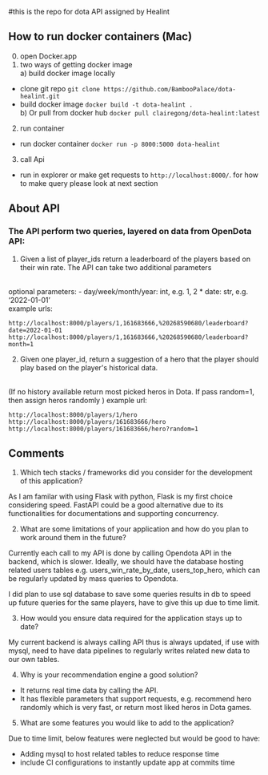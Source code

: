 #this is the repo for dota API assigned by Healint

## How to run docker containers (Mac)
0. open Docker.app
1. two ways of getting docker image<br>
a) build docker image locally
- clone git repo
`git clone https://github.com/BambooPalace/dota-healint.git
`
- build docker image
`docker build -t dota-healint .
`
<br>b)  Or pull from docker hub
`docker pull clairegong/dota-healint:latest
`
2. run container
- run docker container
`docker run -p 8000:5000 dota-healint
`
3. call Api
- run in explorer or make get requests to `http://localhost:8000/`. for how to make query please look at next section



## About API
### The API perform two queries, layered on data from OpenDota API:
1. Given a list of player_ids return a leaderboard of the players based on their win rate. The API can take two additional parameters
<br>
optional parameters:
-  day/week/month/year: int, e.g. 1, 2
* date: str, e.g. ‘2022-01-01’
<br>
example urls:

```
http://localhost:8000/players/1,161683666,%20268590680/leaderboard?date=2022-01-01
http://localhost:8000/players/1,161683666,%20268590680/leaderboard?month=1
```


2. Given one player_id, return a suggestion of a hero that the player should play based on the player's historical data. 
<br>
(If no history available return most picked heros in Dota. If pass random=1, then assign heros randomly )
example url:

```
http://localhost:8000/players/1/hero
http://localhost:8000/players/161683666/hero
http://localhost:8000/players/161683666/hero?random=1
```

## Comments
1. Which tech stacks / frameworks did you consider for the development of this application?

As I am familar with using Flask with python, Flask is my first choice considering speed. FastAPI could be a good alternative due to its functionalities for documentations and supporting concurrency.

2. What are some limitations of your application and how do you plan to work around them in the future?

Currently each call to my API is done by calling  Opendota API in the backend, which is slower. Ideally, we should have the database hosting related users tables e.g. users_win_rate_by_date, users_top_hero, which can be regularly updated by mass queries to Opendota. 

I did plan to use sql database to save some queries results in db to speed up future queries for the same players, have to give this up due to time limit.

3. How would you ensure data required for the application stays up to date?

My current backend is always calling API thus is always updated, if use with mysql, need to have data pipelines to regularly writes related new data to our own tables.

4. Why is your recommendation engine a good solution?
- It returns real time data by calling the API. 
- It has flexible parameters that support requests, e.g. recommend hero randomly which is very fast, or return most liked heros in Dota games.

5. What are some features you would like to add to the application?

Due to time limit, below features were neglected but would be good to have:
- Adding mysql to host related tables to reduce response time
- include CI configurations to instantly update app at commits time
